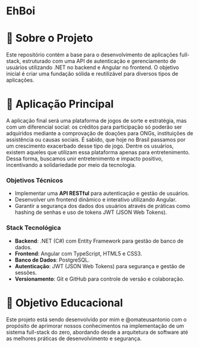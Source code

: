# EhBoi


# 📌 Sobre o Projeto
Este repositório contém a base para o desenvolvimento de aplicações full-stack, estruturado com uma API de autenticação e gerenciamento de usuários utilizando .NET no backend e Angular no frontend. O objetivo inicial é criar uma fundação sólida e reutilizável para diversos tipos de aplicações.

# 🎲 Aplicação Principal
A aplicação final será uma plataforma de jogos de sorte e estratégia, mas com um diferencial social: os créditos para participação só poderão ser adquiridos mediante a comprovação de doações para ONGs, instituições de assistência ou causas sociais. É sabido, que hoje no Brasil passamos por um crescimento exacerbado desse tipo de jogo. Dentre os usuários, existem aqueles que utilizam essa plataforma apenas para entretenimento. Dessa forma, buscamos unir entretenimento e impacto positivo, incentivando a solidariedade por meio da tecnologia.

### Objetivos Técnicos
- Implementar uma **API RESTful** para autenticação e gestão de usuários.
- Desenvolver um frontend dinâmico e interativo utilizando Angular.
- Garantir a segurança dos dados dos usuários através de práticas como hashing de senhas e uso de tokens JWT (JSON Web Tokens).

### Stack Tecnológica
- **Backend**: .NET (C#) com Entity Framework para gestão de banco de dados.
- **Frontend**: Angular com TypeScript, HTML5 e CSS3.
- **Banco de Dados**: PostgreSQL.
- **Autenticação**: JWT (JSON Web Tokens) para segurança e gestão de sessões.
- **Versionamento**: Git e GitHub para controle de versão e colaboração.


# 🎯 Objetivo Educacional
Este projeto está sendo desenvolvido por mim e @omateusantonio com o propósito de aprimorar nossos conhecimentos na implementação de um sistema full-stack do zero, abordando desde a arquitetura de software até as melhores práticas de desenvolvimento e segurança.
